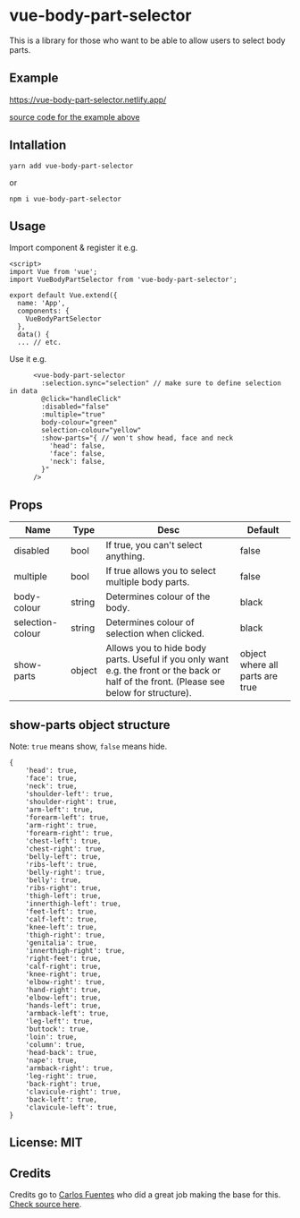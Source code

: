 # vue-body-part-selector

This is a library for those who want to be able to allow users to select body parts.

## Example

https://vue-body-part-selector.netlify.app/

[source code for the example above](https://github.com/HamadaFMahdi/body-part-selector-test/blob/master/src/App.vue)

## Intallation

`yarn add vue-body-part-selector`

or 

`npm i vue-body-part-selector`

## Usage

Import component & register it e.g.

```
<script>
import Vue from 'vue';
import VueBodyPartSelector from 'vue-body-part-selector';

export default Vue.extend({
  name: 'App',
  components: {
    VueBodyPartSelector
  },
  data() {  
  ... // etc.
```

Use it e.g.

```
      <vue-body-part-selector 
        :selection.sync="selection" // make sure to define selection in data
        @click="handleClick"
        :disabled="false"
        :multiple="true"
        body-colour="green"
        selection-colour="yellow"
        :show-parts="{ // won't show head, face and neck
          'head': false,
          'face': false,
          'neck': false,
        }"
      />
```

## Props

| Name             | Type   | Desc                                                                                                                                      | Default                         |
|------------------|--------|-------------------------------------------------------------------------------------------------------------------------------------------|---------------------------------|
| disabled         | bool   | If true, you can't select anything.                                                                                                       | false                           |
| multiple         | bool   | If true allows you to select multiple body parts.                                                                                         | false                           |
| body-colour      | string | Determines colour of the body.                                                                                                            | black                           |
| selection-colour | string | Determines colour of selection when clicked.                                                                                              | black                           |
| show-parts       | object | Allows you to hide body parts. Useful if you only want e.g. the front or the back or half of the front. (Please see below for structure). | object where all parts are true |

## show-parts object structure

Note: `true` means show, `false` means hide.

```
{
    'head': true,
    'face': true,
    'neck': true,
    'shoulder-left': true,
    'shoulder-right': true,
    'arm-left': true,
    'forearm-left': true,
    'arm-right': true,
    'forearm-right': true,
    'chest-left': true,
    'chest-right': true,
    'belly-left': true,
    'ribs-left': true,
    'belly-right': true,
    'belly': true,
    'ribs-right': true,
    'thigh-left': true,
    'innerthigh-left': true,
    'feet-left': true,
    'calf-left': true,
    'knee-left': true,
    'thigh-right': true,
    'genitalia': true,
    'innerthigh-right': true,
    'right-feet': true,
    'calf-right': true,
    'knee-right': true,
    'elbow-right': true,
    'hand-right': true,
    'elbow-left': true,
    'hands-left': true,
    'armback-left': true,
    'leg-left': true,
    'buttock': true,
    'loin': true,
    'column': true,
    'head-back': true,
    'nape': true,
    'armback-right': true,
    'leg-right': true,
    'back-right': true,
    'clavicule-right': true,
    'back-left': true,
    'clavicule-left': true,
}
```

## License: MIT

## Credits

Credits go to [Carlos Fuentes](https://stackoverflow.com/users/1566111/carlos-fuentes) who did a great job making the base for this.
[Check source here](https://stackoverflow.com/a/65485328/9301008).
